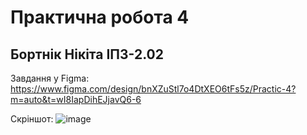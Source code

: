 # Практична робота 4
## Бортнік Нікіта ІПЗ-2.02
Завдання у Figma:
https://www.figma.com/design/bnXZuStl7o4DtXEO6tFs5z/Practic-4?m=auto&t=wI8IapDihEJjavQ6-6

Скріншот:
![image](https://github.com/user-attachments/assets/45160ec0-e82a-4cac-8a40-6fb8c8a3e900)
